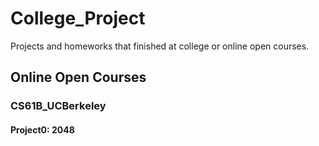 # College_Project
Projects and homeworks that finished at college or online open courses.

## Online Open Courses

### CS61B_UCBerkeley

#### Project0: 2048
